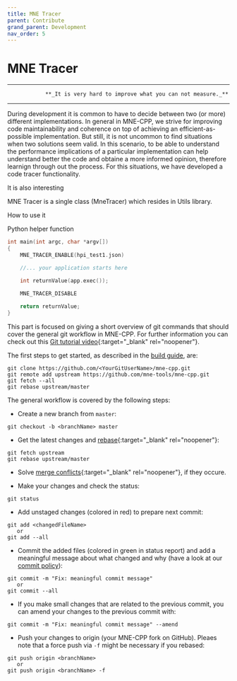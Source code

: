 ```yaml
---
title: MNE Tracer
parent: Contribute
grand_parent: Development
nav_order: 5
---
```

# MNE Tracer

***
                **_It is very hard to improve what you can not measure._**
***

During development it is common to have to decide between two (or more) different implementations. In general in MNE-CPP, we strive for improving code maintainability and coherence on top of achieving an efficient-as-possible implementation. But still, it is not uncommon to find situations when two solutions seem valid. In this scenario, to be able to understand the performance implications of a particular implementation can help understand better the code and obtaine a more informed opinion, therefore learnign through out the process. For this situations, we have developed a code tracer functionality. 

It is also interesting 

MNE Tracer is a single class (MneTracer) which resides in Utils library.

How to use it

Python helper function


```c++
int main(int argc, char *argv[])
{
    MNE_TRACER_ENABLE(hpi_test1.json)

    //... your application starts here

    int returnValue(app.exec());
    
    MNE_TRACER_DISABLE

    return returnValue;
}
```


This part is focused on giving a short overview of git commands that should cover the general git workflow in MNE-CPP. For further information you can check out this [Git tutorial video](https://www.youtube.com/watch?v=DtLrWCFaG0A&feature=youtu.be){:target="_blank" rel="noopener"}.

The first steps to get started, as described in the [build guide](buildguide.md), are:
```
git clone https://github.com/<YourGitUserName>/mne-cpp.git
git remote add upstream https://github.com/mne-tools/mne-cpp.git
git fetch --all
git rebase upstream/master
```

The general workflow is covered by the following steps:

- Create a new branch from `master`:

```
git checkout -b <branchName> master
```

- Get the latest changes and [rebase](https://www.atlassian.com/git/tutorials/rewriting-history/git-rebase){:target="_blank" rel="noopener"}:

```
git fetch upstream
git rebase upstream/master
```

- Solve [merge conflicts](https://help.github.com/en/github/collaborating-with-issues-and-pull-requests/resolving-a-merge-conflict-using-the-command-line){:target="_blank" rel="noopener"}, if they occure.

- Make your changes and check the status:

```
git status
```

- Add unstaged changes (colored in red) to prepare next commit:

```
git add <changedFileName>
   or
git add --all
```

- Commit the added files (colored in green in status report) and add a meaningful message about what changed and why (have a look at our [commit policy](contr_style.md)):

```
git commit -m "Fix: meaningful commit message"
   or
git commit --all
```

- If you make small changes that are related to the previous commit, you can amend your changes to the previous commit with:

```
git commit -m "Fix: meaningful commit message" --amend
```

- Push your changes to origin (your MNE-CPP fork on GitHub). Pleaes note that a force push via `-f` might be necessary if you rebased:

```
git push origin <branchName>
   or
git push origin <branchName> -f
```
